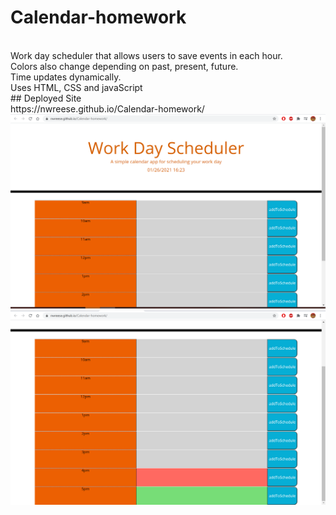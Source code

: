 # Calendar-homework
<br>
Work day scheduler that allows users to save events in each hour. 
<br>
Colors also change depending on past, present, future. 
<br>
Time updates dynamically.
<br>
Uses HTML, CSS and javaScript
<br>
## Deployed Site
<br>
https://nwreese.github.io/Calendar-homework/
<br>
<img src = "Screenshot (26).png">
<img src = "Screenshot (27).png">
